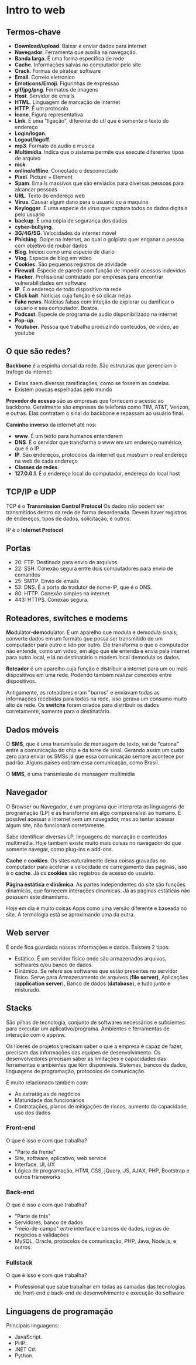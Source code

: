 # Intro to web

## Termos-chave

- **Download/upload**. Baixar e enviar dados para internet
- **Navegador**. Ferramenta que auxilia na navegação.
- **Banda larga**. É uma forma especifica de rede
- **Cache**. Informações salvas no computador pelo site
- **Crack**. Formas de piratear software
- **Email**. Correio eletronico
- **Emoticons/Emoji**. Figurinhas de expressao
- **gif/jpg/png**. Formatos de imagens
- **Host**. Servidor de emails
- **HTML**. Linguagem de marcação de internet
- **HTTP**. É um protocolo
- **Ícone**. Figura representativa
- **Link**. É uma "ligação", diferente do utl que é somente o texto do endereço
- **Login/logon**. 
- **Logout/logoff**. 
- **mp3**. Formato de audio e musica
- **Multimídia**. Indica que o sistema permite que execute diferentes tipos de arquivo
- **nick**. 
- **online/offline**. Conectado e desconectado
- **Pixel**. Picture + Element
- **Spam**. Emails massivos que são enviados para diversas pessoas para alcancar pessoas
- **URL**. Texto do endereço web
- **Vírus**. Causar algum dano para o usuario ou a maquina
- **Keylogger**. É uma especie de virus que captura todos os dados digitais pelo usuário
- **backup**. É uma cópia de segurança dos dados
- **cyber-bullying**. 
- **3G/4G/5G**. Velocidades da internet móvel
- **Phishing**. Golpe na internet, ao qual o golpista quer enganar a pessoa com objetivo de roubar dados
- **Blog**. Iniciou como uma especie de diario
- **Vlog**. Especie de blog em vídeo
- **Cookies**. São pequenos registros de atividade
- **Firewall**. Especie de parede com função de impedir acessos indevidos
- **Hacker**. Profissional contratado por empresas para encontrar vulnerabilidades em software
- **IP**. É o endereço de todo dispositivo na rede
- **Click bait**. Noticias cuja função é só clicar nelas
- **Fake news**. Noticias falsas com inteção de explorar ou danificar o usuario e seu computador. Boatos.
- **Podcast**. Especie de programa de audio disponibilizado na internet
- **Pop-up**. 
- **Youtuber**. Pessoa que trabalha produzindo conteudos, de vídeo, ao youtube

## O que são redes?

**Backbone** é a espinha dorsal da rede. São estruturas que gerenciam o trafego da internet:
- Delas saem diversas ramificações, como se fossem as costelas.
- Existem poucas espelhadas pelo mundo

**Provedor de acesso** são as empresas que fornecem o acesso ao backbone. Geralmente são empresas de telefonia como TIM, AT&T, Verizon, e outras. Elas contratam o sinal do backbone e repassam ao usuário final.

**Caminho inverso** da internet até nós:
- **www**. É um texto para humanos entenderem
- **DNS**. É o servidor que transforma o www em um endereço numérico, que é o IP
- **IP**. São endereços, protocolos da internet que mostram o real endereço na web de cada endereço
- **Classes de redes**. 
- **127.0.0.1**. É o endereço local do computador, endereço do local host

## TCP/IP e UDP

TCP é o **Transmission Control Protocol**
Os dados não podem ser transmitidos dentro da rede de forma desordenada. Devem haver registros de endereços, tipos de dados, solicitação, e outros.

IP é o **Internet Protocol**

## Portas

- 20: FTP. Destinada para envio de arquivos.
- 22: SSH. Conexão segura entre dois computadores para envio de comandos
- 25: SMTP. Envio de emails
- 53: DNS. É a porta do tradutor de nome-IP, que é o DNS.
- 80: HTTP. Conexão simples na internet
- 443: HTTPS. Conexão segura.

## Roteadores, switches e modems

**Mo**dulator-**dem**odulator. É um aparelho que modula e demodula sinais, converte dados em um formato que possa ser transmitido de um computador para outro e lido por outro. Ele transforma o que o computador não entende, como um vídeo, em algo que ele entenda e envia pela internet para outro local, e lá no destinatário o modem local demodula os dados.

**Roteador** é um aparelho cuja função é distribuir a internet para um ou mais dispositivos em uma rede. Podendo também realizar conexões entre dispositivos.

Antigamente, os roteadores eram "burros" e enviavam todas as informações recebidas para todos na rede, isso gerava um consumo muito alto de rede. Os **switchs** foram criados para distribuir os dados corretamente, somente para o destinatário.

## Dados móveis

O **SMS**, que é uma transmissão de mensagem de texto, vai de "carona" entre a comunicação do chip e da torre de sinal. Gerando assim um custo zero para enviar os SMSs já que essa comunicação sempre acontece por padrão. Alguns países cobram essa comunicação, como Brasil.

O **MMS**, é uma transmissão de mensagem multimídia

## Navegador

O Browser ou Navegador, é um programa que interpreta as linguagens de programação (LP) e as transforme em algo compreensível ao humano. É possível acessar a internet sem um navegador, mas ao tentar acessar algum site, não funcionará corretamente.

Sabe identificar diversas LP, linguagens de marcação e conteúdos multimedia. Hoje tambem existe muito mais coisas no navegador do que somente navegar, como plug-ins e add-ons.

**Cache** e **cookies**. Os sites naturalmente deixa coisas gravadas no computador para acelerar a velocidade de carregamento das páginas, isso é o **cache**. Já os **cookies** são registros de acesso do usuário.

**Página estática** e **dinâmica**. As partes independentes do site são funções dinamicas, que fornecem interações dinamicas. Já as paginas estáticas não possuem este dinamismo.

Hoje em dia é muito coisas Apps como uma versão diferente e baseada no site.
A termologia está se aproximando uma da outra.

## Web server

É onde fica guardada nossas informações e dados.
Existem 2 tipos:
- Estático. É um servidor físico onde são armazenados arquivos, softwares e/ou banco de dados
- Dinâmico. Se refere aos softwares que estão presentes no servidor físico. Serve para Armazenamento de arquivos (**file server)**, Aplicações (**application server**), Banco de dados (**database**), e tudo junto e misturado.

## Stacks

São pilhas de tecnologia, conjunto de softwares necessários e suficientes para executar um aplicativo/programa.
Ambientes e ferramentas de interação com o app/sw.

Os líderes de projetos precisam saber o que a empresa é capaz de fazer, precisam das informações das equipes de desenvolvimento.
Os desenvolvedores precisam saber as limitações e capacidades das ferramentas e ambientes que têm disponíveis.
Sistemas, bancos de dados, linguagens de programação, protocolos de comunicação.

É muito relacionado também com:
- As estratágias de negócios
- Maturidade dos funcionários
- Contratações, planos de mitigações de riscos, aumento da capacidade, uso dos dados

### Front-end
O que é isso e com que trabalha? 
- "Parte da frente"
- Site, software, aplicativo, web service
- Interface, UI, UX
- Lógica de programação, HTMl, CSS, jQuery, JS, AJAX, PHP, Bootstrap e outros frameworks

### Back-end
O que é isso e com que trabalha?
- "Parte de trás"
- Servidores, banco de dados
- "meio-de-campo" entre interface e bancos de dados, regras de negócios e validações
- MySQL, Oracle, protocolos de comunicação, PHP, Java, Node.js, e outros.

### Fullstack
O que é isso e com que trabalha?
- Professional que sabe trabalhar em todas as camadas das tecnologias de front-end e back-end de desenvolvimento e execução do software

## Linguagens de programação

Principais linguagens:
- JavaScript. 
- PHP.
- .NET C#. 
- Python. 

